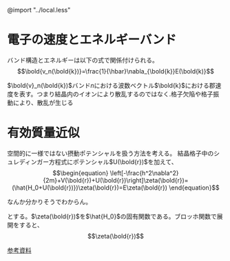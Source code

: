 @import "../local.less"

# 電子の速度とエネルギーバンド
バンド構造とエネルギーは以下の式で関係付けられる。
$$\bold{v_n(\bold{k})}=\frac{1}{\hbar}\nabla_{\bold{k}}E(\bold{k)}$$

$\bold{v}_n(\bold{k})$バンド$n$における波数ベクトル$\bold{k}$における郡速度を表す。つまり結晶内のイオンにより散乱するのではなく.格子欠陥や格子振動により、散乱が生じる

# 有効質量近似

空間的に一様ではない摂動ポテンシャルを扱う方法を考える。
結晶格子中のシュレディンガー方程式にポテンシャル$U(\bold{r})$を加えて、
$$\begin{equation}
  \left[-\frac{h^2\nabla^2}{2m}+V(\bold{r})+U(\bold{r})\right]\zeta(\bold{r})=(\hat{H_0+U(\bold{r})})\zeta(\bold{r})=E\zeta(\bold{r})
\end{equation}$$

なんか分かりそうでわからん。

とする。$\zeta(\bold{r})$を$\hat{H_0}$の固有関数である。ブロッホ関数で展開をすると、
$$\zeta(\bold{r})$$

[参考資料](https://kats.issp.u-tokyo.ac.jp/kats/semicon4/notes/note3.pdf)